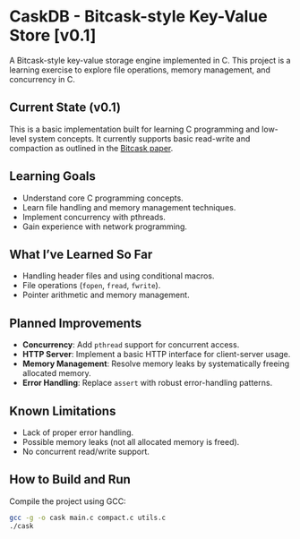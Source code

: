 # CaskDB - Bitcask-style Key-Value Store [v0.1]

A Bitcask-style key-value storage engine implemented in C. This project is a learning exercise to explore file operations, memory management, and concurrency in C.

## Current State (v0.1)
This is a basic implementation built for learning C programming and low-level system concepts. It currently supports basic read-write and compaction as outlined in the [Bitcask paper](https://riak.com/assets/bitcask-intro.pdf).

## Learning Goals
- Understand core C programming concepts.
- Learn file handling and memory management techniques.
- Implement concurrency with pthreads.
- Gain experience with network programming.

## What I’ve Learned So Far
- Handling header files and using conditional macros.
- File operations (`fopen`, `fread`, `fwrite`).
- Pointer arithmetic and memory management.
  
## Planned Improvements
- **Concurrency**: Add `pthread` support for concurrent access.
- **HTTP Server**: Implement a basic HTTP interface for client-server usage.
- **Memory Management**: Resolve memory leaks by systematically freeing allocated memory.
- **Error Handling**: Replace `assert` with robust error-handling patterns.

## Known Limitations
- Lack of proper error handling.
- Possible memory leaks (not all allocated memory is freed).
- No concurrent read/write support.

## How to Build and Run
Compile the project using GCC:
```sh
gcc -g -o cask main.c compact.c utils.c
./cask
